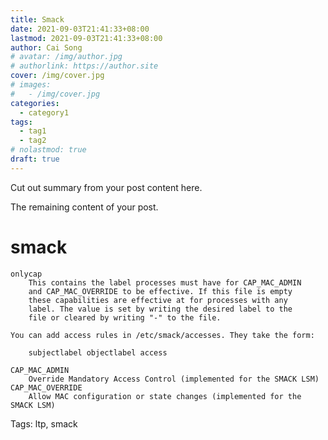 ```yaml
---
title: Smack
date: 2021-09-03T21:41:33+08:00
lastmod: 2021-09-03T21:41:33+08:00
author: Cai Song
# avatar: /img/author.jpg
# authorlink: https://author.site
cover: /img/cover.jpg
# images:
#   - /img/cover.jpg
categories:
  - category1
tags:
  - tag1
  - tag2
# nolastmod: true
draft: true
---
```


Cut out summary from your post content here.

<!--more-->

The remaining content of your post.
# smack

```shell
onlycap
	This contains the label processes must have for CAP_MAC_ADMIN
	and CAP_MAC_OVERRIDE to be effective. If this file is empty
	these capabilities are effective at for processes with any
	label. The value is set by writing the desired label to the
	file or cleared by writing "-" to the file.

You can add access rules in /etc/smack/accesses. They take the form:

    subjectlabel objectlabel access
```


```shell
CAP_MAC_ADMIN
    Override Mandatory Access Control (implemented for the SMACK LSM)
CAP_MAC_OVERRIDE
    Allow MAC configuration or state changes (implemented for the SMACK LSM)
```

Tags:
  ltp, smack